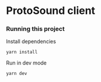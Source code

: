 # ProtoSound client

### Running this project

Install dependencies

```shell
yarn install
```

Run in dev mode

```shell
yarn dev
```